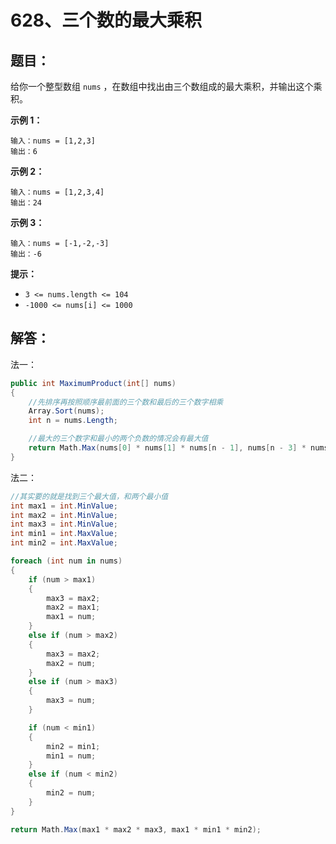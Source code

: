 # 628、三个数的最大乘积

## 题目：

给你一个整型数组 `nums` ，在数组中找出由三个数组成的最大乘积，并输出这个乘积。

 

**示例 1：**

```
输入：nums = [1,2,3]
输出：6
```

**示例 2：**

```
输入：nums = [1,2,3,4]
输出：24
```

**示例 3：**

```
输入：nums = [-1,-2,-3]
输出：-6
```

 

**提示：**

- `3 <= nums.length <= 104`
- `-1000 <= nums[i] <= 1000`

## 解答：

法一：

```csharp
public int MaximumProduct(int[] nums)
{
    //先排序再按照顺序最前面的三个数和最后的三个数字相乘
    Array.Sort(nums);
    int n = nums.Length;

    //最大的三个数字和最小的两个负数的情况会有最大值
    return Math.Max(nums[0] * nums[1] * nums[n - 1], nums[n - 3] * nums[n - 2] * nums[n - 1]);
}
```

法二：

```csharp
//其实要的就是找到三个最大值，和两个最小值
int max1 = int.MinValue;
int max2 = int.MinValue;
int max3 = int.MinValue;
int min1 = int.MaxValue;
int min2 = int.MaxValue;

foreach (int num in nums)
{
    if (num > max1)
    {
        max3 = max2;
        max2 = max1;
        max1 = num;
    }
    else if (num > max2)
    {
        max3 = max2;
        max2 = num;
    }
    else if (num > max3)
    {
        max3 = num;
    }

    if (num < min1)
    {
        min2 = min1;
        min1 = num;
    }
    else if (num < min2) 
    {
        min2 = num;
    }
}

return Math.Max(max1 * max2 * max3, max1 * min1 * min2);
```